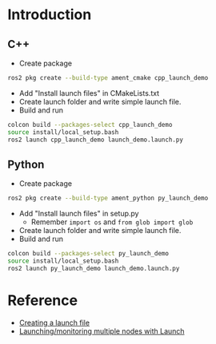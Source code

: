 # Introduction

## C++

* Create package
```sh
ros2 pkg create --build-type ament_cmake cpp_launch_demo
```
* Add "Install launch files" in CMakeLists.txt
* Create launch folder and write simple launch file.
* Build and run
```sh
colcon build --packages-select cpp_launch_demo
source install/local_setup.bash
ros2 launch cpp_launch_demo launch_demo.launch.py
```

## Python

* Create package
```sh
ros2 pkg create --build-type ament_python py_launch_demo
```
* Add "Install launch files" in setup.py
  - Remember `import os` and `from glob import glob`
* Create launch folder and write simple launch file.
* Build and run
```sh
colcon build --packages-select py_launch_demo
source install/local_setup.bash
ros2 launch py_launch_demo launch_demo.launch.py
```

# Reference

* [Creating a launch file](https://index.ros.org/doc/ros2/Tutorials/Launch-Files/Creating-Launch-Files/)
* [Launching/monitoring multiple nodes with Launch](https://index.ros.org/doc/ros2/Tutorials/Launch-system/)
